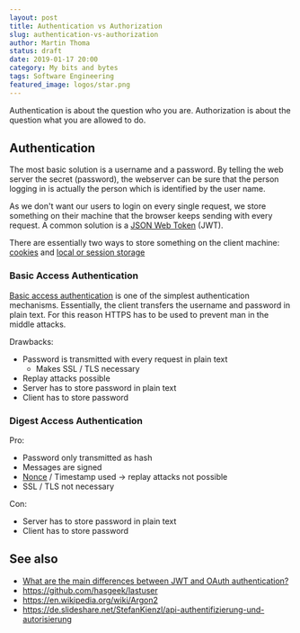 ```yaml
---
layout: post
title: Authentication vs Authorization
slug: authentication-vs-authorization
author: Martin Thoma
status: draft
date: 2019-01-17 20:00
category: My bits and bytes
tags: Software Engineering
featured_image: logos/star.png
---
```

Authentication is about the question who you are. Authorization is about the
question what you are allowed to do.


## Authentication

The most basic solution is a username and a password. By telling the web server
the secret (password), the webserver can be sure that the person logging in is
actually the person which is identified by the user name.

As we don't want our users to login on every single request, we store something
on their machine that the browser keeps sending with every request. A common
solution is a [JSON Web Token](https://en.wikipedia.org/wiki/JSON_Web_Token) (JWT).

There are essentially two ways to store something on the client machine: [cookies](https://en.wikipedia.org/wiki/HTTP_cookie) and [local or session storage](https://developer.mozilla.org/en-US/docs/Web/API/Web_Storage_API)

### Basic Access Authentication

[Basic access authentication](https://en.wikipedia.org/wiki/Basic_access_authentication)
is one of the simplest authentication mechanisms. Essentially, the client transfers
the username and password in plain text. For this reason HTTPS has to be used to
prevent man in the middle attacks.

Drawbacks:

* Password is transmitted with every request in plain text
    * Makes SSL / TLS necessary
* Replay attacks possible
* Server has to store password in plain text
* Client has to store password

### Digest Access Authentication

Pro:

* Password only transmitted as hash
* Messages are signed
* [Nonce](https://en.wikipedia.org/wiki/Cryptographic_nonce) / Timestamp used -> replay attacks not possible
* SSL / TLS not necessary

Con:

* Server has to store password in plain text
* Client has to store password



## See also

* [What are the main differences between JWT and OAuth authentication?](https://stackoverflow.com/q/39909419/562769)
* https://github.com/hasgeek/lastuser
* https://en.wikipedia.org/wiki/Argon2
* https://de.slideshare.net/StefanKienzl/api-authentifizierung-und-autorisierung


